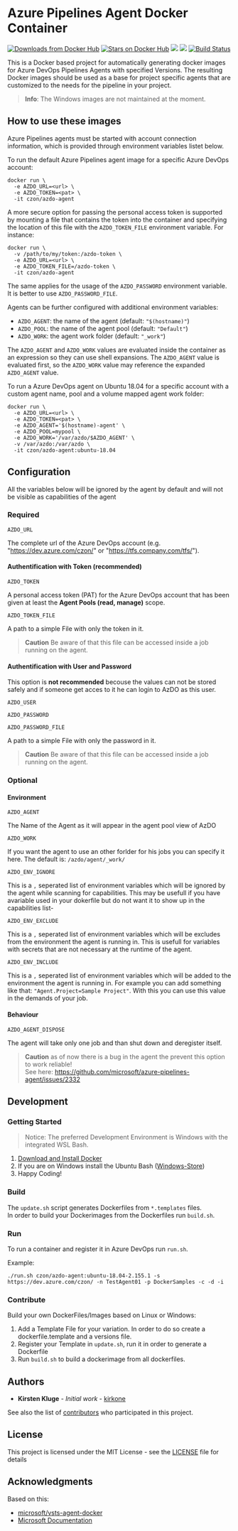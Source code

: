 # Azure Pipelines Agent Docker Container

[![Downloads from Docker Hub](https://img.shields.io/docker/pulls/czon/azdo-agent.svg)](https://registry.hub.docker.com/u/czon/azdo-agent)
[![Stars on Docker Hub](https://img.shields.io/docker/stars/czon/azdo-agent.svg)](https://registry.hub.docker.com/u/czon/azdo-agent)
[![](https://images.microbadger.com/badges/image/czon/azdo-agent.svg)](https://microbadger.com/images/czon/azdo-agent)
[![](https://images.microbadger.com/badges/version/czon/azdo-agent.svg)](https://microbadger.com/images/czon/azdo-agent)
[![Build Status](https://dev.azure.com/czon/Docker%20Azure%20Pipelines%20Agent/_apis/build/status/codez-one.docker-azure-pipelines-agent?branchName=master)](https://dev.azure.com/czon/Docker%20Azure%20Pipelines%20Agent/_build/latest?definitionId=2&branchName=master)


This is a Docker based project for automatically generating docker images for Azure DevOps Pipelines Agents with specified Versions. The resulting Docker images should be used as a base for project specific agents that are customized to the needs for the pipeline in your project.

> **Info**: The Windows images are not maintained at the moment.

## How to use these images
Azure Pipelines agents must be started with account connection information, which is provided through environment variables listet below.

To run the default Azure Pipelines agent image for a specific Azure DevOps account:

```
docker run \
  -e AZDO_URL=<url> \
  -e AZDO_TOKEN=<pat> \
  -it czon/azdo-agent
```

A more secure option for passing the personal access token is supported by mounting a file that contains the token into the container and specifying the location of this file with the `AZDO_TOKEN_FILE` environment variable. For instance:

```
docker run \
  -v /path/to/my/token:/azdo-token \
  -e AZDO_URL=<url> \
  -e AZDO_TOKEN_FILE=/azdo-token \
  -it czon/azdo-agent
```

The same applies for the usage of the `AZDO_PASSWORD` environment variable. It is better to use `AZDO_PASSWORD_FILE`.

Agents can be further configured with additional environment variables:

- `AZDO_AGENT`: the name of the agent (default: `"$(hostname)"`)
- `AZDO_POOL`: the name of the agent pool (default: `"Default"`)
- `AZDO_WORK`: the agent work folder (default: `"_work"`)

The `AZDO_AGENT` and `AZDO_WORK` values are evaluated inside the container as an expression so they can use shell expansions. The `AZDO_AGENT` value is evaluated first, so the `AZDO_WORK` value may reference the expanded `AZDO_AGENT` value.

To run a Azure DevOps agent on Ubuntu 18.04 for a specific account with a custom agent name, pool and a volume mapped agent work folder:

```
docker run \
  -e AZDO_URL=<url> \
  -e AZDO_TOKEN=<pat> \
  -e AZDO_AGENT='$(hostname)-agent' \
  -e AZDO_POOL=mypool \
  -e AZDO_WORK='/var/azdo/$AZDO_AGENT' \
  -v /var/azdo:/var/azdo \
  -it czon/azdo-agent:ubuntu-18.04
```

## Configuration

All the variables below will be ignored by the agent by default and will not be visible as capabilities of the agent

### Required

`AZDO_URL`

The complete url of the Azure DevOps account (e.g. "https://dev.azure.com/czon/" or "https://tfs.company.com/tfs/").

#### Authentification with Token (recommended)

`AZDO_TOKEN`

A personal access token (PAT) for the Azure DevOps account that has been given at least the **Agent Pools (read, manage)** scope.

`AZDO_TOKEN_FILE`

A path to a simple File with only the token in it.

> **Caution** Be aware of that this file can be accessed inside a job running on the agent.

#### Authentification with User and Password

This option is **not recommended** becouse the values can not be stored safely and if someone get acces to it he can login to AzDO as this user.

`AZDO_USER`

`AZDO_PASSWORD`

`AZDO_PASSWORD_FILE`

A path to a simple File with only the password in it.

> **Caution** Be aware of that this file can be accessed inside a job running on the agent.

### Optional

#### Environment

`AZDO_AGENT`

The Name of the Agent as it will appear in the agent pool view of AzDO

`AZDO_WORK`

If you want the agent to use an other forlder for his jobs you can specify it here. The default is: `/azdo/agent/_work/`

`AZDO_ENV_IGNORE`

This is a `,` seperated list of environment variables which will be ignored by the agent while scanning for capabilities. This may be usefull if you have avariable used in your dokerfile but do not want it to show up in the capabilities list-

`AZDO_ENV_EXCLUDE`

This is a `,` seperated list of environment variables which will be excludes from the environment the agent is running in. This is usefull for variables with secrets that are not necessary at the runtime of the agent.

`AZDO_ENV_INCLUDE`

This is a `,` seperated list of environment variables which will be added to the environment the agent is running in. For example you can add something like that: `"Agent.Project=Sample Project"`. With this you can use this value in the demands of your job.

#### Behaviour

`AZDO_AGENT_DISPOSE`

The agent will take only one job and than shut down and deregister itself.

> **Caution** as of now there is a bug in the agent the prevent this option to work reliable!  
See here: https://github.com/microsoft/azure-pipelines-agent/issues/2332

## Development

### Getting Started
> Notice: The preferred Development Environment is Windows with the integrated WSL Bash.

1. [Download and Install Docker](https://docs.docker.com/docker-for-windows/install/) 
2. If you are on Windows install the Ubuntu Bash ([Windows-Store](https://www.microsoft.com/en-us/p/ubuntu/9nblggh4msv6))
3. Happy Coding!

### Build

The `update.sh` script generates Dockerfiles from  `*.templates` files.  
In order to build your Dockerimages from the Dockerfiles run `build.sh`.

### Run
To run a container and register it in Azure DevOps run `run.sh`.

Example:

```
./run.sh czon/azdo-agent:ubuntu-18.04-2.155.1 -s https://dev.azure.com/czon/ -n TestAgent01 -p DockerSamples -c -d -i
```

### Contribute

Build your own DockerFiles/Images based on Linux or Windows: 
 1. Add a Template File for your variation. In order to do so create a dockerfile.template and a versions file.
 2. Register your Template in `update.sh`, run it in order to generate a Dockerfile
 3. Run `build.sh` to build a dockerimage from all dockerfiles.

## Authors

-   **Kirsten Kluge** - _Initial work_ - [kirkone](https://github.com/kirkone)

See also the list of [contributors](https://github.com/codez-one/docker-azure-pipelines-agent/graphs/contributors) who participated in this project.

## License

This project is licensed under the MIT License - see the [LICENSE](LICENSE) file for details

## Acknowledgments

Based on this:
- [microsoft/vsts-agent-docker](https://github.com/microsoft/vsts-agent-docker)
- [Microsoft Documentation](https://docs.microsoft.com/en-us/azure/devops/pipelines/agents/docker?view=azure-devops)
